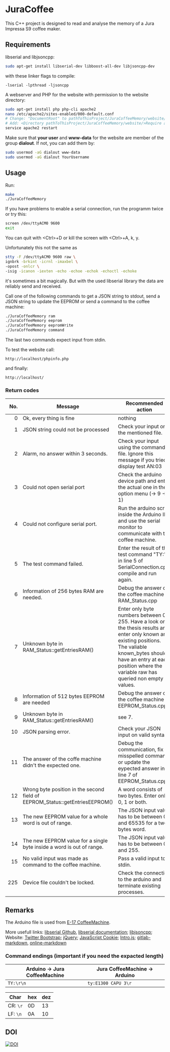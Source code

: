 # JuraCoffee
This C++ project is designed to read and analyse the memory of a Jura Impressa S9 coffee maker.

## Requirements
libserial and libjsoncpp:
```sh
sudo apt-get install libserial-dev libboost-all-dev libjsoncpp-dev
```

with these linker flags to compile:
```
-lserial -lpthread -ljsoncpp
```

A webserver and PHP for the website with permission to the website directory:
```sh
sudo apt-get install php php-cli apache2
nano /etc/apache2/sites-enabled/000-default.conf
# Change: "DocumentRoot" to pathToThisProject/JuraCoffeeMemory/website/
# Add: <Directory pathToThisProject/JuraCoffeeMemory/website/>Require all granted</Directory>
service apache2 restart
```

Make sure that **your user** and **www-data** for the website are member of the group **dialout**. If not, you can add them by:
```sh
sudo usermod -aG dialout www-data
sudo usermod -aG dialout YourUsername
```

## Usage
Run:
```sh
make
./JuraCoffeeMemory
```

If you have problems to enable a serial connection, run the programm twice or try this:
```sh
screen /dev/ttyACM0 9600
exit
```
You can quit with \<Ctrl\>+D or kill the screen with \<Ctrl\>+A, k, y.

Unfortunately this not the same as
```sh
stty -F /dev/ttyACM0 9600 raw \
ignbrk -brkint -icrnl -imaxbel \
-opost -onlcr \
-isig -icanon -iexten -echo -echoe -echok -echoctl -echoke
```
it's sometimes a bit magically. But with the used libserial library the data are reliably send and received.

Call one of the following commands to get a JSON string to stdout, send a JSON string to update the EEPROM or send a command to the coffee machine:
```sh
./JuraCoffeeMemory ram
./JuraCoffeeMemory eeprom
./JuraCoffeeMemory eepromWrite
./JuraCoffeeMemory command
```
The last two commands expect input from stdin.

To test the website call:
```http
http://localhost/phpinfo.php
```
and finally:
```http
http://localhost/
```

### Return codes
| No. | Message | Recommended action |
| ---: | --- | --- |
|   0 | Ok, every thing is fine | nothing |
|   1 | JSON string could not be processed | Check your input or the mentioned file. |
|   2 | Alarm, no answer within 3 seconds. | Check your input using the commands file. Ignore this message if you tried a display test AN:03 |
|   3 | Could not open serial port | Check the arduino device path and enter the actual one in the option menu (-> 9 -> 1) |
|   4 | Could not configure serial port. | Run the arduino script inside the Arduino IDE and use the serial monitor to communicate with the coffee machine. |
|   5 | The test command failed. | Enter the result of the test command "TY:" in line 5 of SerialConnection.cpp, compile and run again. |
|   6 | Information of 256 bytes RAM are needed. | Debug the answer of the coffee machine in RAM_Status.cpp |
|   7 | Unknown byte in RAM_Status::getEntriesRAM() | Enter only byte numbers between 0-255. Have a look on the thesis results and enter only known and existing positions. The valiable known_bytes should have an entry at each position where the variable raw has queried non empty values. |
|   8 | Information of 512 bytes EEPROM are needed | Debug the answer of the coffee machine in EEPROM_Status.cpp |
|   9 | Unknown byte in RAM_Status::getEntriesRAM() | see 7. |
|  10 | JSON parsing error. | Check your JSON input on valid syntax. |
|  11 | The answer of the coffe machine didn't the expected one. | Debug the communication, fix a misspelled command or update the eypected answer in line 7 of EEPROM_Status.cpp |
|  12 | Wrong byte position in the second field of EEPROM_Status::getEntriesEEPROM() | A word consists of two bytes. Enter only 0, 1 or both. |
|  13 | The new EEPROM value for a whole word is out of range. | The JSON input value has to be between 0 and 65535 for a two bytes word. |
|  14 | The new EEPROM value for a single byte inside a word is out of range. | The JSON input value has to be between 0 and 255. |
|  15 | No valid input was made as command to the coffee machine. | Pass a valid input to stdin. |
| 225 | Device file couldn't be locked. | Check the connection to the arduino and terminate existing processes. |


## Remarks
The Arduino file is used from [E-17 CoffeeMachine](https://collaborating.tuhh.de/e-17/General/CoffeeMachine/tree/master/arduino).

More usefull links:
[libserial Github](https://github.com/crayzeewulf/libserial), [libserial documentation](https://libserial.readthedocs.io/en/latest/index.html);
[libjsoncpp](https://en.wikibooks.org/wiki/JsonCpp);
Website: [Twitter Bootstrap](https://getbootstrap.com/); [jQuery](https://jquery.com/); [JavaScript Cookie](https://github.com/js-cookie/js-cookie); [Intro.js](https://introjs.com/); 
[gitlab-markdown](https://collaborating.tuhh.de/help/user/markdown.md), [online-markdown](https://dillinger.io/)

### Command endings (important if you need the expacted length)
| Arduino -> Jura CoffeeMachine | Jura CoffeeMachine -> Arduino |
| ----------------------------- | ----------------------------- |
| ```TY:\r\n```                 | ```ty:E1300 CAPU 3\r```       |

| Char         | hex | dez |
| ------------ | --- | --- |
| CR: ```\r``` | 0D  | 13  |
| LF: ```\n``` | 0A  | 10  |

## DOI
[![DOI](https://zenodo.org/badge/DOI/10.5281/zenodo.6068891.svg)](https://doi.org/10.5281/zenodo.6068891)

